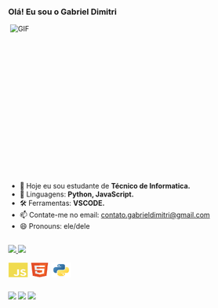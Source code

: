 ### Olá! Eu sou o Gabriel Dimitri
<img align="right" alt="GIF" src="https://github.com/abhisheknaiidu/abhisheknaiidu/blob/master/code.gif?raw=true" width="500" height="320" />

- 🔭 Hoje eu sou estudante de <strong>Técnico de Informatica.</strong>
- 🌱 Linguagens: <strong>Python, JavaScript.</strong>
- 🛠️ Ferramentas: <strong>VSCODE.</strong>
- 📫 Contate-me no email: contato.gabrieldimitri@gmail.com
- 😄 Pronouns: ele/dele

##
<div justify="left" align="left">
  <a href="https://github.com/ManoDimitri/ManoDimitri/">
    <img height="165em" src="https://github-readme-stats.vercel.app/api?username=ManoDimitri&theme=transparent&show_icons=true" />
    <img height="130em" src="https://github-readme-stats.vercel.app/api/top-langs/?username=ManoDimitri&hide=html&layout=compact&theme=transparent" />
  </a>
</div>


<div style="display: inline_block"><br>
  <img align="center" alt="Dimi-Js" height="30" width="40" src="https://raw.githubusercontent.com/devicons/devicon/master/icons/javascript/javascript-plain.svg">
  <img align="center" alt="Dimi-HTML" height="30" width="40" src="https://raw.githubusercontent.com/devicons/devicon/master/icons/html5/html5-original.svg">
  <img align="center" alt="Dimi-Python" height="30" width="40" src="https://raw.githubusercontent.com/devicons/devicon/master/icons/python/python-original.svg">
</div>

##

<div> 
  <a href="https://twitter.com/ManoDimitri" target="_blank"><img src="https://img.shields.io/badge/Twitter-1DA1F2?style=for-the-badge&logo=twitter&logoColor=white"/></a>
  <a href="https://www.instagram.com/dimitri_ic/" target="_blank"><img src="https://img.shields.io/badge/-Instagram-%23E4405F?style=for-the-badge&logo=instagram&logoColor=white" target="_blank"></a>
  <a href = "mailto:contato.gabrieldimitri@gmail.com"><img src="https://img.shields.io/badge/-Gmail-%23333?style=for-the-badge&logo=gmail&logoColor=white" target="_blank"></a>
</div>
